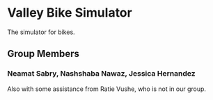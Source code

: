 # Valley Bike Simulator 

The simulator for bikes.

## Group Members 
### Neamat Sabry, Nashshaba Nawaz, Jessica Hernandez

Also with some assistance from Ratie Vushe, who is not in our group. 
